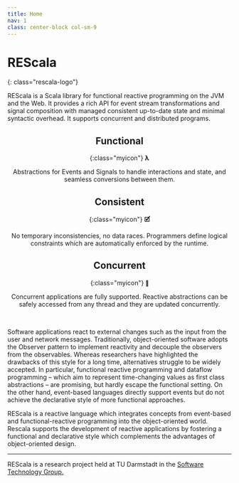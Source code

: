 ```yaml
---
title: Home
nav: 1
class: center-block col-sm-9
---
```


<style>
 .col-sm-4 {text-align:center}
 .myicon > strong {font-feature:none; font-size:30px; background:#EC6500; color:white; padding:0 .5em; display:inline-block}
</style>

# <span class="rescala-logo-re">RE</span><span class="rescala-logo-scala">Scala</span>
{: class="rescala-logo"}

REScala is a Scala library for functional reactive programming on the JVM and the Web.
It provides a rich API for event stream transformations and signal composition
with managed consistent up-to-date state and minimal syntactic overhead.
It supports concurrent and distributed programs.

<!-- {% include slideshow.html %} -->

<div class="row"><div class="col-sm-4">

## Functional

{:class="myicon"}
**λ**

Abstractions for Events and Signals to handle interactions and state, and seamless conversions between them.


</div><div class="col-sm-4">

## Consistent

{:class="myicon"}
**🗹**

No temporary inconsistencies, no data races. Programmers define logical constraints which are automatically enforced by the runtime.


</div><div class="col-sm-4">

## Concurrent

{:class="myicon"}
**∥**

Concurrent applications are fully supported. Reactive abstractions can be safely accessed from any thread and they are updated concurrently.


</div></div>

<br>

Software applications react to external changes such as the input from the user and network messages.
Traditionally, object-oriented software adopts the Observer pattern to implement reactivity and decouple the observers from the observables.
Whereas researchers have highlighted the drawbacks of this style for a long time, alternatives struggle to be widely accepted.
In particular, functional reactive programming and dataflow programming – which aim to represent time-changing values as first class abstractions – are promising,
but hardly escape the functional setting. On the other hand, event-based languages directly support events but do not achieve the declarative style of more functional approaches.


REScala is a reactive language which integrates concepts from event-based and functional-reactive programming into the object-oriented world.
Rescala supports the development of reactive applications by fostering a functional and declarative style which complements the advantages of object-oriented design.

<!-- --- -->
<!-- [Get Started](./manual){: class="btn btn-primary"}
[Sourcecode](https://github.com/guidosalva/REScala/){: class="btn btn-primary"} -->

<!-- <a class="github-button" href="https://github.com/guidosalva/REScala/archive/master.zip" data-style="mega" aria-label="Download guidosalva/REScala on GitHub">Download</a> -->

---
REScala is a research project held at TU Darmstadt in the
[Software Technology Group.](http://www.stg.tu-darmstadt.de/)

